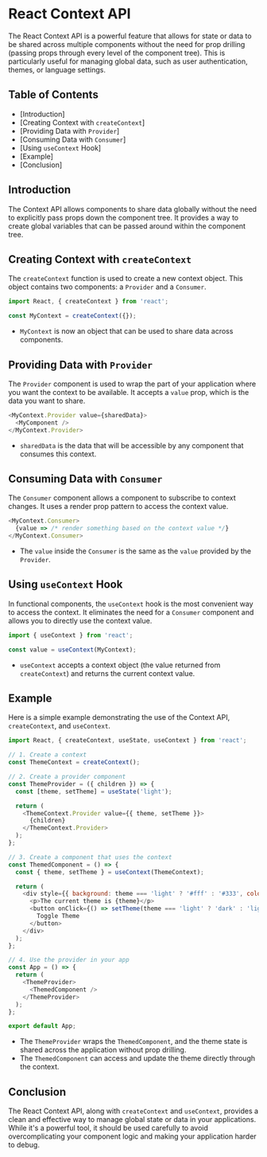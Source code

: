 

# React Context API

The React Context API is a powerful feature that allows for state or data to be shared across multiple components without the need for prop drilling (passing props through every level of the component tree). This is particularly useful for managing global data, such as user authentication, themes, or language settings.

## Table of Contents
- [Introduction]
- [Creating Context with `createContext`]
- [Providing Data with `Provider`]
- [Consuming Data with `Consumer`]
- [Using `useContext` Hook]
- [Example]
- [Conclusion]

## Introduction

The Context API allows components to share data globally without the need to explicitly pass props down the component tree. It provides a way to create global variables that can be passed around within the component tree.

## Creating Context with `createContext`

The `createContext` function is used to create a new context object. This object contains two components: a `Provider` and a `Consumer`.

```javascript
import React, { createContext } from 'react';

const MyContext = createContext({});
```

- `MyContext` is now an object that can be used to share data across components.

## Providing Data with `Provider`

The `Provider` component is used to wrap the part of your application where you want the context to be available. It accepts a `value` prop, which is the data you want to share.

```javascript
<MyContext.Provider value={sharedData}>
  <MyComponent />
</MyContext.Provider>
```

- `sharedData` is the data that will be accessible by any component that consumes this context.

## Consuming Data with `Consumer`

The `Consumer` component allows a component to subscribe to context changes. It uses a render prop pattern to access the context value.

```javascript
<MyContext.Consumer>
  {value => /* render something based on the context value */}
</MyContext.Consumer>
```

- The `value` inside the `Consumer` is the same as the `value` provided by the `Provider`.

## Using `useContext` Hook

In functional components, the `useContext` hook is the most convenient way to access the context. It eliminates the need for a `Consumer` component and allows you to directly use the context value.

```javascript
import { useContext } from 'react';

const value = useContext(MyContext);
```

- `useContext` accepts a context object (the value returned from `createContext`) and returns the current context value.

## Example

Here is a simple example demonstrating the use of the Context API, `createContext`, and `useContext`.

```javascript
import React, { createContext, useState, useContext } from 'react';

// 1. Create a context
const ThemeContext = createContext();

// 2. Create a provider component
const ThemeProvider = ({ children }) => {
  const [theme, setTheme] = useState('light');

  return (
    <ThemeContext.Provider value={{ theme, setTheme }}>
      {children}
    </ThemeContext.Provider>
  );
};

// 3. Create a component that uses the context
const ThemedComponent = () => {
  const { theme, setTheme } = useContext(ThemeContext);

  return (
    <div style={{ background: theme === 'light' ? '#fff' : '#333', color: theme === 'light' ? '#000' : '#fff' }}>
      <p>The current theme is {theme}</p>
      <button onClick={() => setTheme(theme === 'light' ? 'dark' : 'light')}>
        Toggle Theme
      </button>
    </div>
  );
};

// 4. Use the provider in your app
const App = () => {
  return (
    <ThemeProvider>
      <ThemedComponent />
    </ThemeProvider>
  );
};

export default App;
```

- The `ThemeProvider` wraps the `ThemedComponent`, and the theme state is shared across the application without prop drilling.
- The `ThemedComponent` can access and update the theme directly through the context.

## Conclusion

The React Context API, along with `createContext` and `useContext`, provides a clean and effective way to manage global state or data in your applications. While it's a powerful tool, it should be used carefully to avoid overcomplicating your component logic and making your application harder to debug.

